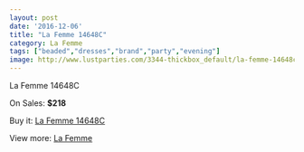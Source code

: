 ```yaml
---
layout: post
date: '2016-12-06'
title: "La Femme 14648C"
category: La Femme
tags: ["beaded","dresses","brand","party","evening"]
image: http://www.lustparties.com/3344-thickbox_default/la-femme-14648c.jpg
---
```

La Femme 14648C

On Sales: **$218**
<a href="https://www.lustparties.com/en/la-femme/1103-la-femme-14648c.html"><amp-img layout="responsive" width="600" height="600" src="//www.lustparties.com/3344-thickbox_default/la-femme-14648c.jpg" alt="La Femme 14648C 0" /></a>
<a href="https://www.lustparties.com/en/la-femme/1103-la-femme-14648c.html"><amp-img layout="responsive" width="600" height="600" src="//www.lustparties.com/3345-thickbox_default/la-femme-14648c.jpg" alt="La Femme 14648C 1" /></a>

Buy it: [La Femme 14648C](https://www.lustparties.com/en/la-femme/1103-la-femme-14648c.html "La Femme 14648C")

View more: [La Femme](https://www.lustparties.com/en/4-la-femme "La Femme")